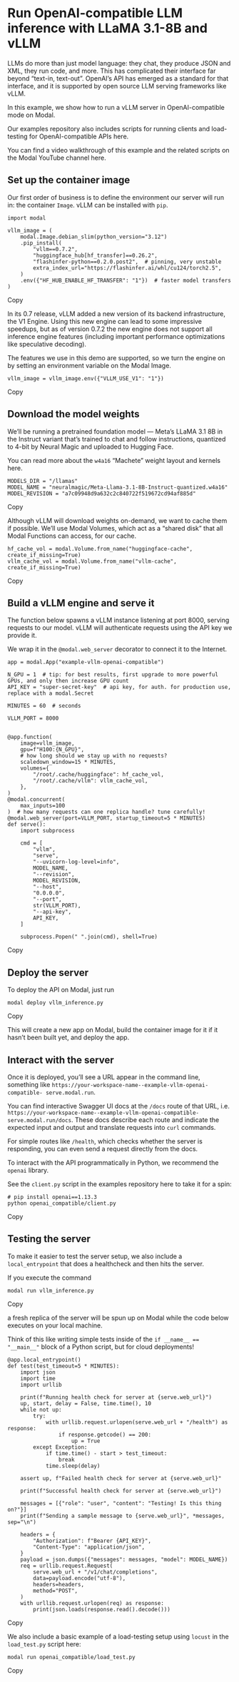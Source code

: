 # Run OpenAI-compatible LLM inference with LLaMA 3.1-8B and vLLM

LLMs do more than just model language: they chat, they produce JSON and XML,
they run code, and more. This has complicated their interface far beyond
“text-in, text-out”. OpenAI’s API has emerged as a standard for that
interface, and it is supported by open source LLM serving frameworks like
vLLM.

In this example, we show how to run a vLLM server in OpenAI-compatible mode on
Modal.

Our examples repository also includes scripts for running clients and load-
testing for OpenAI-compatible APIs here.

You can find a video walkthrough of this example and the related scripts on
the Modal YouTube channel here.

## Set up the container image

Our first order of business is to define the environment our server will run
in: the container `Image`. vLLM can be installed with `pip`.

    
    
    import modal
    
    vllm_image = (
        modal.Image.debian_slim(python_version="3.12")
        .pip_install(
            "vllm==0.7.2",
            "huggingface_hub[hf_transfer]==0.26.2",
            "flashinfer-python==0.2.0.post2",  # pinning, very unstable
            extra_index_url="https://flashinfer.ai/whl/cu124/torch2.5",
        )
        .env({"HF_HUB_ENABLE_HF_TRANSFER": "1"})  # faster model transfers
    )

Copy

In its 0.7 release, vLLM added a new version of its backend infrastructure,
the V1 Engine. Using this new engine can lead to some impressive speedups, but
as of version 0.7.2 the new engine does not support all inference engine
features (including important performance optimizations like speculative
decoding).

The features we use in this demo are supported, so we turn the engine on by
setting an environment variable on the Modal Image.

    
    
    vllm_image = vllm_image.env({"VLLM_USE_V1": "1"})

Copy

## Download the model weights

We’ll be running a pretrained foundation model — Meta’s LLaMA 3.1 8B in the
Instruct variant that’s trained to chat and follow instructions, quantized to
4-bit by Neural Magic and uploaded to Hugging Face.

You can read more about the `w4a16` “Machete” weight layout and kernels here.

    
    
    MODELS_DIR = "/llamas"
    MODEL_NAME = "neuralmagic/Meta-Llama-3.1-8B-Instruct-quantized.w4a16"
    MODEL_REVISION = "a7c09948d9a632c2c840722f519672cd94af885d"

Copy

Although vLLM will download weights on-demand, we want to cache them if
possible. We’ll use Modal Volumes, which act as a “shared disk” that all Modal
Functions can access, for our cache.

    
    
    hf_cache_vol = modal.Volume.from_name("huggingface-cache", create_if_missing=True)
    vllm_cache_vol = modal.Volume.from_name("vllm-cache", create_if_missing=True)

Copy

## Build a vLLM engine and serve it

The function below spawns a vLLM instance listening at port 8000, serving
requests to our model. vLLM will authenticate requests using the API key we
provide it.

We wrap it in the `@modal.web_server` decorator to connect it to the Internet.

    
    
    app = modal.App("example-vllm-openai-compatible")
    
    N_GPU = 1  # tip: for best results, first upgrade to more powerful GPUs, and only then increase GPU count
    API_KEY = "super-secret-key"  # api key, for auth. for production use, replace with a modal.Secret
    
    MINUTES = 60  # seconds
    
    VLLM_PORT = 8000
    
    
    @app.function(
        image=vllm_image,
        gpu=f"H100:{N_GPU}",
        # how long should we stay up with no requests?
        scaledown_window=15 * MINUTES,
        volumes={
            "/root/.cache/huggingface": hf_cache_vol,
            "/root/.cache/vllm": vllm_cache_vol,
        },
    )
    @modal.concurrent(
        max_inputs=100
    )  # how many requests can one replica handle? tune carefully!
    @modal.web_server(port=VLLM_PORT, startup_timeout=5 * MINUTES)
    def serve():
        import subprocess
    
        cmd = [
            "vllm",
            "serve",
            "--uvicorn-log-level=info",
            MODEL_NAME,
            "--revision",
            MODEL_REVISION,
            "--host",
            "0.0.0.0",
            "--port",
            str(VLLM_PORT),
            "--api-key",
            API_KEY,
        ]
    
        subprocess.Popen(" ".join(cmd), shell=True)

Copy

## Deploy the server

To deploy the API on Modal, just run

    
    
    modal deploy vllm_inference.py

Copy

This will create a new app on Modal, build the container image for it if it
hasn’t been built yet, and deploy the app.

## Interact with the server

Once it is deployed, you’ll see a URL appear in the command line, something
like `https://your-workspace-name--example-vllm-openai-compatible-
serve.modal.run`.

You can find interactive Swagger UI docs at the `/docs` route of that URL,
i.e. `https://your-workspace-name--example-vllm-openai-compatible-
serve.modal.run/docs`. These docs describe each route and indicate the
expected input and output and translate requests into `curl` commands.

For simple routes like `/health`, which checks whether the server is
responding, you can even send a request directly from the docs.

To interact with the API programmatically in Python, we recommend the `openai`
library.

See the `client.py` script in the examples repository here to take it for a
spin:

    
    
    # pip install openai==1.13.3
    python openai_compatible/client.py

Copy

## Testing the server

To make it easier to test the server setup, we also include a
`local_entrypoint` that does a healthcheck and then hits the server.

If you execute the command

    
    
    modal run vllm_inference.py

Copy

a fresh replica of the server will be spun up on Modal while the code below
executes on your local machine.

Think of this like writing simple tests inside of the `if __name__ ==
"__main__"` block of a Python script, but for cloud deployments!

    
    
    @app.local_entrypoint()
    def test(test_timeout=5 * MINUTES):
        import json
        import time
        import urllib
    
        print(f"Running health check for server at {serve.web_url}")
        up, start, delay = False, time.time(), 10
        while not up:
            try:
                with urllib.request.urlopen(serve.web_url + "/health") as response:
                    if response.getcode() == 200:
                        up = True
            except Exception:
                if time.time() - start > test_timeout:
                    break
                time.sleep(delay)
    
        assert up, f"Failed health check for server at {serve.web_url}"
    
        print(f"Successful health check for server at {serve.web_url}")
    
        messages = [{"role": "user", "content": "Testing! Is this thing on?"}]
        print(f"Sending a sample message to {serve.web_url}", *messages, sep="\n")
    
        headers = {
            "Authorization": f"Bearer {API_KEY}",
            "Content-Type": "application/json",
        }
        payload = json.dumps({"messages": messages, "model": MODEL_NAME})
        req = urllib.request.Request(
            serve.web_url + "/v1/chat/completions",
            data=payload.encode("utf-8"),
            headers=headers,
            method="POST",
        )
        with urllib.request.urlopen(req) as response:
            print(json.loads(response.read().decode()))

Copy

We also include a basic example of a load-testing setup using `locust` in the
`load_test.py` script here:

    
    
    modal run openai_compatible/load_test.py

Copy


